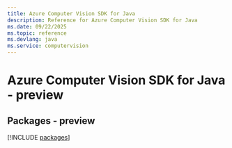 ```yaml
---
title: Azure Computer Vision SDK for Java
description: Reference for Azure Computer Vision SDK for Java
ms.date: 09/22/2025
ms.topic: reference
ms.devlang: java
ms.service: computervision
---
```

# Azure Computer Vision SDK for Java - preview
## Packages - preview
[!INCLUDE [packages](computer-vision-index.md)]
